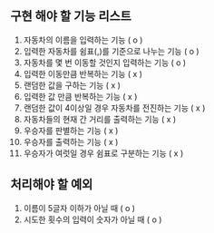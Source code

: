## 구현 해야 할 기능 리스트
1. 자동차의 이름을 입력하는 기능 ( o )
2. 입력한 자동차를 쉼표(,)를 기준으로 나누는 기능 ( o )
3. 자동차를 몇 번 이동할 것인지 입력하는 기능 ( o )
4. 입력한 이동만큼 반복하는 기능 ( x )
5. 랜덤한 값을 구하는 기능 ( x )
6. 입력한 값 만큼 반복하는 기능 ( x )
7. 랜덤한 값이 4이상일 경우 자동차를 전진하는 기능 ( x )
8. 자동차들의 현재 간 거리를 출력하는 기능 ( x )
9. 우승자를 판별하는 기능 ( x )
10. 우승자를 출력하는 기능 ( x )
11. 우승자가 여럿일 경우 쉼표로 구분하는 기능 ( x )


## 처리해야 할 예외
1. 이름이 5글자 이하가 아닐 때 ( o )
2. 시도한 횟수의 입력이 숫자가 아닐 때 ( o )
